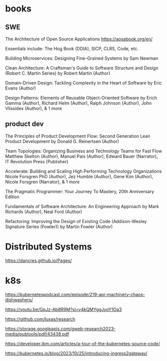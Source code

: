 # books  

## SWE 

The Architecture of Open Source Applications
https://aosabook.org/en/ 

Essentials include: The Hog Book (DDIA), SICP, CLRS, Code, etc.

Building Microservices: Designing Fine-Grained Systems by Sam Newman

Clean Architecture: A Craftsman's Guide to Software Structure and Design (Robert C. Martin Series) by Robert Martin (Author)

Domain-Driven Design: Tackling Complexity in the Heart of Software by Eric Evans (Author)

Design Patterns: Elements of Reusable Object-Oriented Software by Erich Gamma (Author), Richard Helm (Author), Ralph Johnson (Author), John Vlissides (Author), & 1 more 

## product dev 

The Principles of Product Development Flow: Second Generation Lean Product Development by Donald G. Reinertsen (Author)

Team Topologies: Organizing Business and Technology Teams for Fast Flow Matthew Skelton (Author), Manuel Pais (Author), Edward Bauer (Narrator), IT Revolution Press (Publisher)

Accelerate: Building and Scaling High Performing Technology Organizations Nicole Forsgren PhD (Author), Jez Humble (Author), Gene Kim (Author), Nicole Forsgren (Narrator), & 1 more

The Pragmatic Programmer: Your Journey To Mastery, 20th Anniversary Edition

Fundamentals of Software Architecture: An Engineering Approach by Mark Richards (Author), Neal Ford (Author)

Refactoring: Improving the Design of Existing Code (Addison-Wesley Signature Series (Fowler)) by Martin Fowler (Author)  

# Distributed Systems  
https://dancres.github.io/Pages/

# k8s
https://kubernetespodcast.com/episode/219-api-machinery-chaos-dishwashers/ 

https://youtu.be/GpJz-Ab8R9M?si=y4kQMYggJyoY1Oa3 

https://github.com/luxas/research 

https://storage.googleapis.com/gweb-research2023-media/pubtools/pdf/43438.pdf 

https://developer.ibm.com/articles/a-tour-of-the-kubernetes-source-code/ 

https://kubernetes.io/blog/2023/10/25/introducing-ingress2gateway/ 
